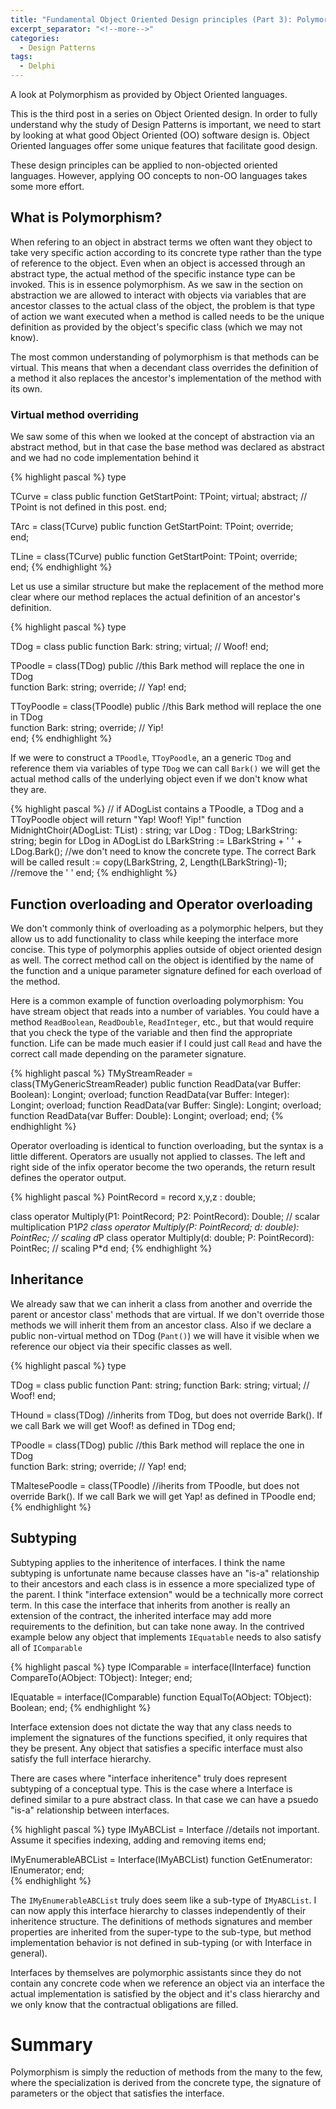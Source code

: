 ```yaml
---
title: "Fundamental Object Oriented Design principles (Part 3): Polymorphism"
excerpt_separator: "<!--more-->"
categories:
  - Design Patterns
tags:
  - Delphi
---
```

A look at Polymorphism as provided by Object Oriented languages. 

This is the third post in a series on Object Oriented design. In order to fully understand why the study of Design Patterns is important, we need to start by looking at what good Object Oriented (OO) software design is. Object Oriented languages offer some unique features that facilitate good design. 

These design principles can be applied to non-objected oriented languages. However, applying OO concepts to non-OO languages takes some more effort.
<!--more-->

## What is Polymorphism?
When refering to an object in abstract terms we often want they object to take very specific action according to its concrete type rather than the type of reference to the object. Even when an object is accessed through an abstract type, the actual method of the specific instance type can be invoked. This is in essence polymorphism. As we saw in the section on abstraction we are allowed to interact with objects via variables that are ancestor classes to the actual class of the object, the problem is that type of action we want executed when a method is called needs to be the unique definition as provided by the object's specific class (which we may not know). 

The most common understanding of polymorphism is that methods can be virtual. This means that when a decendant class overrides the definition of a method it also replaces the ancestor's implementation of the method with its own. 

### Virtual method overriding ###

We saw some of this when we looked at the concept of abstraction via an abstract method, but in that case the base method was declared as abstract and we had no code implementation behind it


{% highlight pascal %}
type

TCurve = class
public
   function GetStartPoint: TPoint; virtual; abstract;   // TPoint is not defined in this post. 
end;

TArc = class(TCurve)
public
   function GetStartPoint: TPoint; override;   
end;

TLine = class(TCurve)
public
   function GetStartPoint: TPoint; override;   
end;
{% endhighlight %}

Let us use a similar structure but make the replacement of the method more clear where our method replaces the actual definition of an ancestor's definition.

{% highlight pascal %}
type

TDog = class
public
   function Bark: string; virtual;   // Woof!
end;

TPoodle = class(TDog)
public
  //this Bark method will replace the one in TDog	
  function Bark: string; override;   // Yap!
end;

TToyPoodle = class(TPoodle)
public
  //this Bark method will replace the one in TDog	
  function Bark: string; override; // Yip!  
end;
{% endhighlight %}

If we were to construct a `TPoodle`, `TToyPoodle`, an a generic `TDog` and reference them via variables of type `TDog` we can call `Bark()` we will get the actual method calls of the underlying object even if we don't know what they are.

{% highlight pascal %}
// if ADogList contains a TPoodle, a TDog and a TToyPoodle object will return "Yap! Woof! Yip!"
function MidnightChoir(ADogList: TList<TDog>) : string;
var
  LDog : TDog;
  LBarkString: string;
begin
  for LDog in ADogList do
	LBarkString := LBarkString + ' ' + LDog.Bark(); //we don't need to know the concrete type. The correct Bark will be called
  result := copy(LBarkString, 2, Length(LBarkString)-1);	 //remove the ' '
end;
{% endhighlight %}
 

## Function overloading and Operator overloading ##

We don't commonly think of overloading as a polymorphic helpers, but they allow us to add functionality to class while keeping the interface more concise. This type of polymorphis applies outside of object oriented design as well. The correct method call on the object is identified by the name of the function and a unique parameter signature defined for each overload of the method.

Here is a common example of function overloading polymorphism: You have stream object that reads into a number of variables. You could have a method `ReadBoolean`, `ReadDouble`, `ReadInteger`, etc., but that would require that you check the type of the variable and then find the appropriate function. Life can be made much easier if I could just call `Read` and have the correct call made depending on the parameter signature. 

{% highlight pascal %}
TMyStreamReader = class(TMyGenericStreamReader)
public
 function ReadData(var Buffer: Boolean): Longint; overload;
 function ReadData(var Buffer: Integer): Longint; overload;
 function ReadData(var Buffer: Single): Longint; overload;
 function ReadData(var Buffer: Double): Longint; overload;
end;
{% endhighlight %}

Operator overloading is identical to function overloading, but the syntax is a little different. Operators are usually not applied to classes. The left and right side of the infix operator become the two operands, the return result defines the operator output.

{% highlight pascal %}
PointRecord = record
  x,y,z : double;
 
 class operator Multiply(P1: PointRecord; P2: PointRecord): Double; // scalar multiplication P1*P2
 class operator Multiply(P: PointRecord; d: double): PointRec; // scaling d*P
 class operator Multiply(d: double; P: PointRecord): PointRec; // scaling P*d
end;
{% endhighlight %}

## Inheritance ##

We already saw that we can inherit a class from another and override the parent or ancestor class' methods that are virtual. If we don't override those methods we will inherit them from an ancestor class. Also if we declare a public non-virtual method on TDog (`Pant()`) we will have it visible when we reference our object via their specific classes as well. 

{% highlight pascal %}
type

TDog = class
public
  function Pant: string; 
  function Bark: string; virtual;   // Woof!
end;

THound = class(TDog) //inherits from TDog, but does not override Bark(). If we call Bark we will get Woof! as defined in TDog
end;

TPoodle = class(TDog)
public
 //this Bark method will replace the one in TDog	
 function Bark: string; override;   // Yap!
end;

TMaltesePoodle = class(TPoodle) //iherits from TPoodle, but does not override Bark(). If we call Bark we will get Yap! as defined in TPoodle
end;
{% endhighlight %}


## Subtyping ##

Subtyping applies to the inheritence of interfaces. I think the name subtyping is unfortunate name because classes have an "is-a" relationship to their ancestors and each class is in essence a more specialized type of the parent. I think "interface extension" would be a technically more correct term. In this case the interface that inherits from another is really an extension of the contract, the inherited interface may add more requirements to the definition, but can take none away.  In the contrived example below any object that implements `IEquatable` needs to also satisfy all of `IComparable`

{% highlight pascal %}
type
  IComparable = interface(IInterface)
    function CompareTo(AObject: TObject): Integer;
  end;
  
  IEquatable = interface(IComparable)
    function EqualTo(AObject: TObject): Boolean;
  end;
{% endhighlight %}

Interface extension does not dictate the way that any class needs to implement the signatures of the functions specified, it only requires that they be present. Any object that satisfies a specific interface must also satisfy the full interface hierarchy.

There are cases where "interface inheritence" truly does represent subtyping of a conceptual type. This is the case where a Interface is defined similar to a pure abstract class. In that case we can have a psuedo "is-a" relationship between interfaces.

{% highlight pascal %}
type
  IMyABCList = Interface
    //details not important. Assume it specifies indexing, adding and removing items 
  end;
  
  IMyEnumerableABCList = Interface(IMyABCList)
	function GetEnumerator: IEnumerator;
  end;  
{% endhighlight %}

The `IMyEnumerableABCList` truly does seem like a sub-type of `IMyABCList`. I can now apply this interface hierarchy to classes independently of their inheritence structure. The definitions of methods signatures and member properties are inherited from the super-type to the sub-type, but method implementation behavior is not defined in sub-typing (or with Interface in general). 

Interfaces by themselves are polymorphic assistants since they do not contain any concrete code when we reference an object via an interface the actual implementation is satisfied by the object and it's class hierarchy and we only know that the contractual obligations are filled.

# Summary #
Polymorphism is simply the reduction of methods from the many to the few, where the specialization is derived from the concrete type, the signature of parameters or the object that satisfies the interface.



